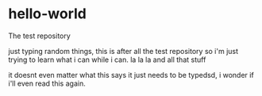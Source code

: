 # hello-world
The test repository

just typing random things, this is after all the test repository so i'm just trying to learn what i can while i can.
la la la and all that stuff

it doesnt even matter what this says it just needs to be typedsd, i wonder if i'll even read this again.
